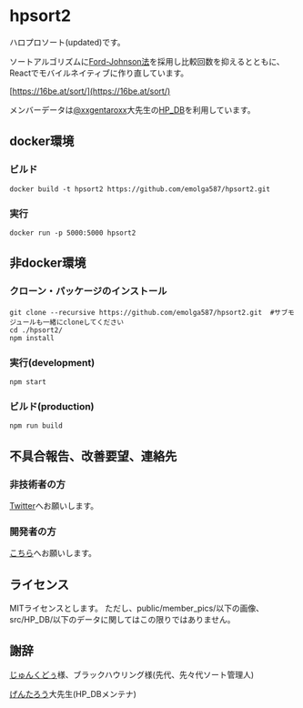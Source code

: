# hpsort2

ハロプロソート(updated)です。

ソートアルゴリズムに[Ford-Johnson法](https://en.wikipedia.org/wiki/Merge-insertion_sort)を採用し比較回数を抑えるとともに、Reactでモバイルネイティブに作り直しています。

[https://16be.at/sort/](https://16be.at/sort/)

メンバーデータは[@xxgentaroxx](https://twitter.com/xxgentaroxx)大先生の[HP_DB](https://github.com/xxgentaroxx/HP_DB)を利用しています。

## docker環境

### ビルド

```
docker build -t hpsort2 https://github.com/emolga587/hpsort2.git
```

### 実行

```
docker run -p 5000:5000 hpsort2
```

## 非docker環境

### クローン・パッケージのインストール
```
git clone --recursive https://github.com/emolga587/hpsort2.git  #サブモジュールも一緒にcloneしてください
cd ./hpsort2/
npm install
```

### 実行(development)
```
npm start
```

### ビルド(production)
```
npm run build
```

## 不具合報告、改善要望、連絡先

### 非技術者の方
[Twitter](https://twitter.com/emolga587)へお願いします。

### 開発者の方
[こちら](https://github.com/emolga587/hpsort2/pulls)へお願いします。

## ライセンス
MITライセンスとします。
ただし、public/member_pics/以下の画像、src/HP_DB/以下のデータに関してはこの限りではありません。

## 謝辞
[じゅんくどぅ](https://twitter.com/junkudu)様、ブラックハウリング様(先代、先々代ソート管理人)

[げんたろう](https://twitter.com/xxgentaroxx)大先生(HP_DBメンテナ)
